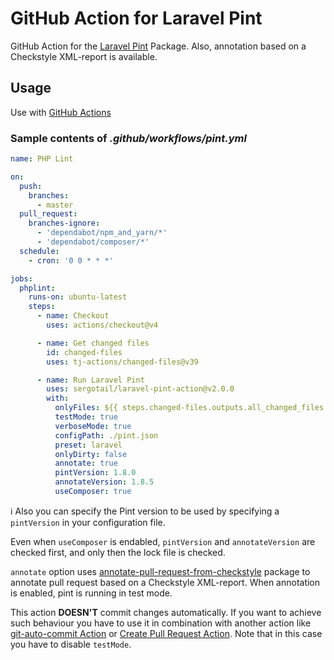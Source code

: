 # GitHub Action for Laravel Pint  

GitHub Action for the [Laravel Pint](https://github.com/laravel/pint) Package. Also, annotation based on a Checkstyle XML-report is available.

## Usage

Use with [GitHub Actions](https://github.com/features/actions)

### Sample contents of _.github/workflows/pint.yml_

```yaml
name: PHP Lint

on:
  push:
    branches:
      - master
  pull_request:
    branches-ignore:
      - 'dependabot/npm_and_yarn/*'
      - 'dependabot/composer/*'
  schedule:
    - cron: '0 0 * * *'

jobs:
  phplint:
    runs-on: ubuntu-latest
    steps:
      - name: Checkout
        uses: actions/checkout@v4

      - name: Get changed files
        id: changed-files
        uses: tj-actions/changed-files@v39

      - name: Run Laravel Pint
        uses: sergotail/laravel-pint-action@v2.0.0
        with:
          onlyFiles: ${{ steps.changed-files.outputs.all_changed_files }}
          testMode: true
          verboseMode: true
          configPath: ./pint.json
          preset: laravel
          onlyDirty: false
          annotate: true
          pintVersion: 1.8.0
          annotateVersion: 1.8.5
          useComposer: true
```

ℹ️ Also you can specify the Pint version to be used by specifying a `pintVersion` in your configuration file.

Even when `useComposer` is endabled, `pintVersion` and `annotateVersion` are checked first, and only then the lock file is checked.

`annotate` option uses [annotate-pull-request-from-checkstyle](<https://github.com/staabm/annotate-pull-request-from-checkstyle>) package to annotate pull request based on a Checkstyle XML-report. When annotation is enabled, pint is running in test mode.

This action **DOESN'T** commit changes automatically. If you want to achieve such behaviour you have to use it in combination with another action like [git-auto-commit Action](https://github.com/stefanzweifel/git-auto-commit-action) or [Create Pull Request Action](https://github.com/marketplace/actions/create-pull-request). Note that in this case you have to disable `testMode`.
